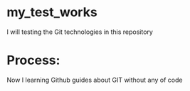 # my_test_works
I will testing the Git technologies in this repository
# Process:
Now I learning Github guides about GIT without any of code
